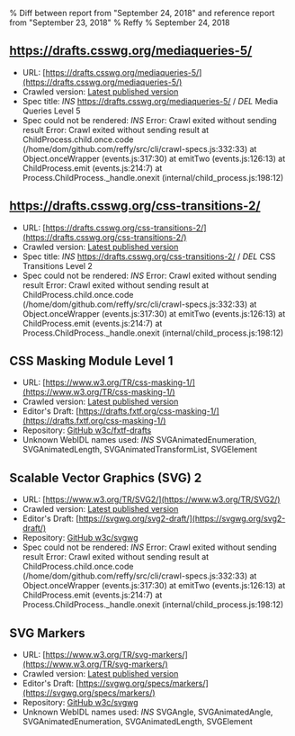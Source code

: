 % Diff between report from "September 24, 2018" and reference report from "September 23, 2018"
% Reffy
% September 24, 2018

## https://drafts.csswg.org/mediaqueries-5/

- URL: [https://drafts.csswg.org/mediaqueries-5/](https://drafts.csswg.org/mediaqueries-5/)
- Crawled version: [Latest published version](undefined)
- Spec title: *INS* https://drafts.csswg.org/mediaqueries-5/ / *DEL* Media Queries Level 5
- Spec could not be rendered: *INS* Error: Crawl exited without sending result Error: Crawl exited without sending result
    at ChildProcess.child.once.code (/home/dom/github.com/reffy/src/cli/crawl-specs.js:332:33)
    at Object.onceWrapper (events.js:317:30)
    at emitTwo (events.js:126:13)
    at ChildProcess.emit (events.js:214:7)
    at Process.ChildProcess._handle.onexit (internal/child_process.js:198:12)


## https://drafts.csswg.org/css-transitions-2/

- URL: [https://drafts.csswg.org/css-transitions-2/](https://drafts.csswg.org/css-transitions-2/)
- Crawled version: [Latest published version](undefined)
- Spec title: *INS* https://drafts.csswg.org/css-transitions-2/ / *DEL* CSS Transitions Level 2
- Spec could not be rendered: *INS* Error: Crawl exited without sending result Error: Crawl exited without sending result
    at ChildProcess.child.once.code (/home/dom/github.com/reffy/src/cli/crawl-specs.js:332:33)
    at Object.onceWrapper (events.js:317:30)
    at emitTwo (events.js:126:13)
    at ChildProcess.emit (events.js:214:7)
    at Process.ChildProcess._handle.onexit (internal/child_process.js:198:12)


## CSS Masking Module Level 1

- URL: [https://www.w3.org/TR/css-masking-1/](https://www.w3.org/TR/css-masking-1/)
- Crawled version: [Latest published version](http://www.w3.org/TR/2014/CR-css-masking-1-20140826/)
- Editor's Draft: [https://drafts.fxtf.org/css-masking-1/](https://drafts.fxtf.org/css-masking-1/)
- Repository: [GitHub w3c/fxtf-drafts](https://github.com/w3c/fxtf-drafts)
- Unknown WebIDL names used: *INS* SVGAnimatedEnumeration, SVGAnimatedLength, SVGAnimatedTransformList, SVGElement


## Scalable Vector Graphics (SVG) 2

- URL: [https://www.w3.org/TR/SVG2/](https://www.w3.org/TR/SVG2/)
- Crawled version: [Latest published version](https://www.w3.org/TR/SVG2/)
- Editor's Draft: [https://svgwg.org/svg2-draft/](https://svgwg.org/svg2-draft/)
- Repository: [GitHub w3c/svgwg](https://github.com/w3c/svgwg)
- Spec could not be rendered: *INS* Error: Crawl exited without sending result Error: Crawl exited without sending result
    at ChildProcess.child.once.code (/home/dom/github.com/reffy/src/cli/crawl-specs.js:332:33)
    at Object.onceWrapper (events.js:317:30)
    at emitTwo (events.js:126:13)
    at ChildProcess.emit (events.js:214:7)
    at Process.ChildProcess._handle.onexit (internal/child_process.js:198:12)


## SVG Markers

- URL: [https://www.w3.org/TR/svg-markers/](https://www.w3.org/TR/svg-markers/)
- Crawled version: [Latest published version](http://www.w3.org/TR/2015/WD-svg-markers-20150409/)
- Editor's Draft: [https://svgwg.org/specs/markers/](https://svgwg.org/specs/markers/)
- Repository: [GitHub w3c/svgwg](https://github.com/w3c/svgwg)
- Unknown WebIDL names used: *INS* SVGAngle, SVGAnimatedAngle, SVGAnimatedEnumeration, SVGAnimatedLength, SVGElement


